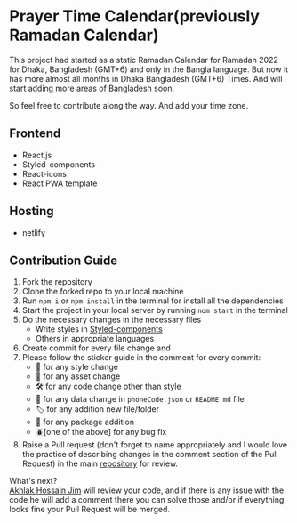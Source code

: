 # Prayer Time Calendar(previously Ramadan Calendar)

This project had started as a static Ramadan Calendar for Ramadan 2022 for Dhaka, Bangladesh (GMT+6) and only in the Bangla language.
But now it has more almost all months in Dhaka Bangladesh (GMT+6) Times. And will start adding more areas of Bangladesh soon.

So feel free to contribute along the way. And add your time zone.

## Frontend

- React.js
- Styled-components
- React-icons
- React PWA template 

## Hosting

- netlify

## Contribution Guide

1. Fork the repository
2. Clone the forked repo to your local machine
3. Run `npm i` or  `npm install` in the terminal for install all the dependencies
4. Start the project  in your local server by running `nom start` in the terminal
5. Do the necessary changes in the necessary files
    - Write styles in [Styled-components](https://styled-components.com/)
    - Others in appropriate languages
6. Create commit for every file change and
7. Please follow the sticker guide in the comment for every commit:
    - 💅 for any style change
    - 🦄 for any asset change
    - 🛠️ for any code change other than style
    - 📕 for any data change in `phoneCode.json` or `README.md` file
    - 🏷️ for any addition new file/folder
    - 🧩 for any package addition
    - 🪲[one of the above] for any bug fix
8. Raise a Pull request (don't forget to name appropriately and I would love the practice of describing changes in the comment section of the Pull Request) in the main [repository](https://github.com/OpenIslamicApp/prayer-time) for review.

What's next? <br/>
[Akhlak Hossain Jim](https://ahjim.com) will review your code, and if there is any issue with the code he will add a comment there you can solve those and/or if everything looks fine your Pull Request will be merged.
